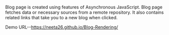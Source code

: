 Blog page is created using features of Asynchronous JavaScript. Blog page fetches data or necessary sources from a remote repository. It also contains related links that take you to a new blog when clicked.

Demo URL--https://neeta26.github.io/Blog-Rendering/
